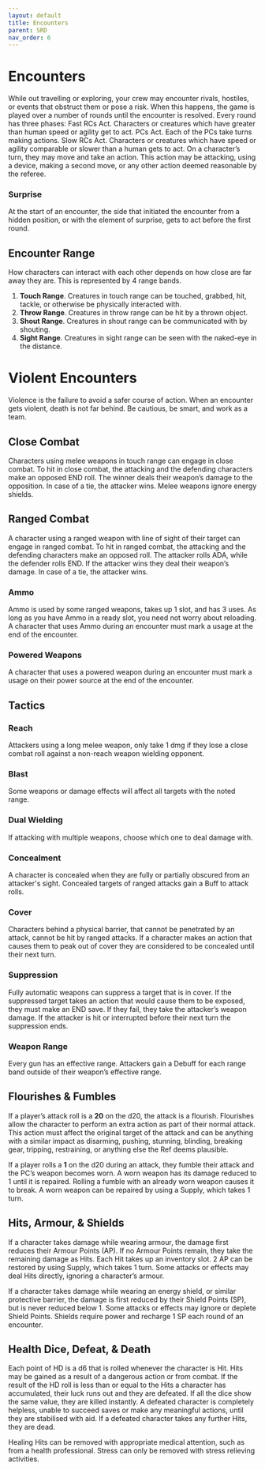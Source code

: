 ```yaml
---
layout: default
title: Encounters
parent: SRD
nav_order: 6
---
```


# Encounters

While out travelling or exploring, your crew may encounter rivals, hostiles, or events that obstruct them or pose a risk. When this happens, the game is played over a number of rounds until the encounter is resolved. Every round has three phases: 
Fast RCs Act. Characters or creatures which have greater than human speed or agility get to act.
PCs Act. Each of the PCs take turns making actions.
Slow RCs Act. Characters or creatures which have speed or agility comparable or slower than a human gets to act.
On a character’s turn, they may move and take an action. This action may be attacking, using a device, making a second move, or any other action deemed reasonable by the referee.

### Surprise
At the start of an encounter, the side that initiated the encounter from a hidden position, or with the element of surprise, gets to act before the first round.

## Encounter Range 

How characters can interact with each other depends on how close are far away they are. This is represented by 4 range bands.
1. **Touch Range**. Creatures in touch range can be touched, grabbed, hit, tackle, or otherwise be physically interacted with.
2. **Throw Range**. Creatures in throw range can be hit by a thrown object.
3. **Shout Range**. Creatures in shout range can be communicated with by shouting.
4. **Sight Range**. Creatures in sight range can be seen with the naked-eye in the distance.

# Violent Encounters 
Violence is the failure to avoid a safer course of action. When an encounter gets violent, death is not far behind. Be cautious, be smart, and work as a team.

## Close Combat
Characters using melee weapons in touch range can engage in close combat. To hit in close combat, the attacking and the defending characters make an opposed END roll. The winner deals their weapon’s damage to the opposition. In case of a tie, the attacker wins. Melee weapons ignore energy shields.

## Ranged Combat
A character using a ranged weapon with line of sight of their target can engage in ranged combat. To hit in ranged combat, the attacking and the defending characters make an opposed roll. The attacker rolls ADA, while the defender rolls END. If the attacker wins they deal their weapon’s damage. In case of a tie, the attacker wins.

### Ammo

Ammo is used by some ranged weapons, takes up 1 slot, and has 3 uses. As long as you have Ammo in a ready slot, you need not worry about reloading. A character that uses Ammo during an encounter must mark a usage at the end of the encounter.

### Powered Weapons
A character that uses a powered weapon during an encounter must mark a usage on their power source at the end of the encounter.

## Tactics

### Reach
Attackers using a long melee weapon, only take 1 dmg if they lose a close combat roll against a non-reach weapon wielding opponent. 

### Blast
Some weapons or damage effects will affect all targets with the noted range. 

### Dual Wielding
If attacking with multiple weapons, choose which one to deal damage with.

### Concealment
A character is concealed when they are fully or partially obscured from an attacker's sight. Concealed targets of ranged attacks gain a Buff to attack rolls.

### Cover
Characters behind a physical barrier, that cannot be penetrated by an attack, cannot be hit by ranged attacks. If a character makes an action that causes them to peak out of cover they are considered to be concealed until their next turn.

### Suppression
Fully automatic weapons can suppress a target that is in cover. If the suppressed target takes an action that would cause them to be exposed, they must make an END save. If they fail, they take the attacker’s weapon damage. If the attacker is hit or interrupted before their next turn the suppression ends.

### Weapon Range
Every gun has an effective range. Attackers gain a Debuff for each range band outside of their weapon’s effective range.

## Flourishes & Fumbles

If a player’s attack roll is a **20** on the d20, the attack is a flourish. Flourishes allow the character to perform an extra action as part of their normal attack. This action must affect the original target of the attack and can be anything with a similar impact as disarming, pushing, stunning, blinding, breaking gear, tripping, restraining, or anything else the Ref deems plausible.

If a player rolls a **1** on the d20 during an attack, they fumble their attack and the PC’s weapon becomes worn. A worn weapon has its damage reduced to 1 until it is repaired. Rolling a fumble with an already worn weapon causes it to break.
A worn weapon can be repaired by using a Supply, which takes 1 turn.

## Hits, Armour, & Shields

If a character takes damage while wearing armour, the damage first reduces their Armour Points (AP). If no Armour Points remain, they take the remaining damage as Hits. Each Hit takes up an inventory slot. 2 AP can be restored by using Supply, which takes 1 turn. Some attacks or effects may deal Hits directly, ignoring a character’s armour.

If a character takes damage while wearing an energy shield, or similar protective barrier, the damage is first reduced by their Shield Points (SP), but is never reduced below 1. Some attacks or effects may ignore or deplete Shield Points. Shields require power and recharge 1 SP each round of an encounter. 

## Health Dice, Defeat, & Death

Each point of HD is a d6 that is rolled whenever the character is Hit. Hits may be gained as a result of a dangerous action or from combat. If the result of the HD roll is less than or equal to the Hits a character has accumulated, their luck runs out and they are defeated. If all the dice show the same value, they are killed instantly.
A defeated character is completely helpless, unable to succeed saves or make any meaningful actions, until they are stabilised with aid. If a defeated character takes any further Hits, they are dead.

Healing
Hits can be removed with appropriate medical attention, such as from a health professional. Stress can only be removed with stress relieving activities. 
